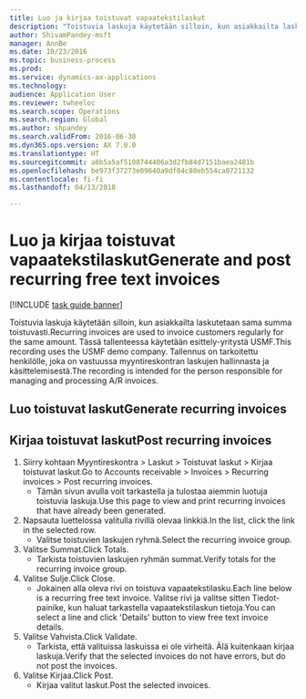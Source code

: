 ```yaml
--- 
title: Luo ja kirjaa toistuvat vapaatekstilaskut
description: "Toistuvia laskuja käytetään silloin, kun asiakkailta laskutetaan sama summa toistuvasti."
author: ShivamPandey-msft
manager: AnnBe
ms.date: 10/23/2016
ms.topic: business-process
ms.prod: 
ms.service: dynamics-ax-applications
ms.technology: 
audience: Application User
ms.reviewer: twheeloc
ms.search.scope: Operations
ms.search.region: Global
ms.author: shpandey
ms.search.validFrom: 2016-06-30
ms.dyn365.ops.version: AX 7.0.0
ms.translationtype: HT
ms.sourcegitcommit: a8b5a5af5108744406a3d2fb84d7151baea2481b
ms.openlocfilehash: be973f37273e09640a9df04c80eb554ca0721132
ms.contentlocale: fi-fi
ms.lasthandoff: 04/13/2018

---
```

# <a name="generate-and-post-recurring-free-text-invoices"></a><span data-ttu-id="789f1-103">Luo ja kirjaa toistuvat vapaatekstilaskut</span><span class="sxs-lookup"><span data-stu-id="789f1-103">Generate and post recurring free text invoices</span></span>

[!INCLUDE [task guide banner](../../includes/task-guide-banner.md)]

<span data-ttu-id="789f1-104">Toistuvia laskuja käytetään silloin, kun asiakkailta laskutetaan sama summa toistuvasti.</span><span class="sxs-lookup"><span data-stu-id="789f1-104">Recurring invoices are used to invoice customers regularly for the same amount.</span></span> <span data-ttu-id="789f1-105">Tässä tallenteessa käytetään esittely-yritystä USMF.</span><span class="sxs-lookup"><span data-stu-id="789f1-105">This recording uses the USMF demo company.</span></span> <span data-ttu-id="789f1-106">Tallennus on tarkoitettu henkilölle, joka on vastuussa myyntireskontran laskujen hallinnasta ja käsittelemisestä.</span><span class="sxs-lookup"><span data-stu-id="789f1-106">The recording is intended for the person responsible for managing and processing A/R invoices.</span></span>


## <a name="generate-recurring-invoices"></a><span data-ttu-id="789f1-107">Luo toistuvat laskut</span><span class="sxs-lookup"><span data-stu-id="789f1-107">Generate recurring invoices</span></span>

## <a name="post-recurring-invoices"></a><span data-ttu-id="789f1-108">Kirjaa toistuvat laskut</span><span class="sxs-lookup"><span data-stu-id="789f1-108">Post recurring invoices</span></span>
1. <span data-ttu-id="789f1-109">Siirry kohtaan Myyntireskontra > Laskut > Toistuvat laskut > Kirjaa toistuvat laskut.</span><span class="sxs-lookup"><span data-stu-id="789f1-109">Go to Accounts receivable > Invoices > Recurring invoices > Post recurring invoices.</span></span>
    * <span data-ttu-id="789f1-110">Tämän sivun avulla voit tarkastella ja tulostaa aiemmin luotuja toistuvia laskuja.</span><span class="sxs-lookup"><span data-stu-id="789f1-110">Use this page to view and print recurring invoices that have already been generated.</span></span>  
2. <span data-ttu-id="789f1-111">Napsauta luettelossa valitulla rivillä olevaa linkkiä.</span><span class="sxs-lookup"><span data-stu-id="789f1-111">In the list, click the link in the selected row.</span></span>
    * <span data-ttu-id="789f1-112">Valitse toistuvien laskujen ryhmä.</span><span class="sxs-lookup"><span data-stu-id="789f1-112">Select the recurring invoice group.</span></span>  
3. <span data-ttu-id="789f1-113">Valitse Summat.</span><span class="sxs-lookup"><span data-stu-id="789f1-113">Click Totals.</span></span>
    * <span data-ttu-id="789f1-114">Tarkista toistuvien laskujen ryhmän summat.</span><span class="sxs-lookup"><span data-stu-id="789f1-114">Verify totals for the recurring invoice group.</span></span>  
4. <span data-ttu-id="789f1-115">Valitse Sulje.</span><span class="sxs-lookup"><span data-stu-id="789f1-115">Click Close.</span></span>
    * <span data-ttu-id="789f1-116">Jokainen alla oleva rivi on toistuva vapaatekstilasku.</span><span class="sxs-lookup"><span data-stu-id="789f1-116">Each line below is a recurring free text invoice.</span></span> <span data-ttu-id="789f1-117">Valitse rivi ja valitse sitten Tiedot-painike, kun haluat tarkastella vapaatekstilaskun tietoja.</span><span class="sxs-lookup"><span data-stu-id="789f1-117">You can select a line and click 'Details' button to view free text invoice details.</span></span>  
5. <span data-ttu-id="789f1-118">Valitse Vahvista.</span><span class="sxs-lookup"><span data-stu-id="789f1-118">Click Validate.</span></span>
    * <span data-ttu-id="789f1-119">Tarkista, että valituissa laskuissa ei ole virheitä. Älä kuitenkaan kirjaa laskuja.</span><span class="sxs-lookup"><span data-stu-id="789f1-119">Verify that the selected invoices do not have errors, but do not post the invoices.</span></span>  
6. <span data-ttu-id="789f1-120">Valitse Kirjaa.</span><span class="sxs-lookup"><span data-stu-id="789f1-120">Click Post.</span></span>
    * <span data-ttu-id="789f1-121">Kirjaa valitut laskut.</span><span class="sxs-lookup"><span data-stu-id="789f1-121">Post the selected invoices.</span></span>  


